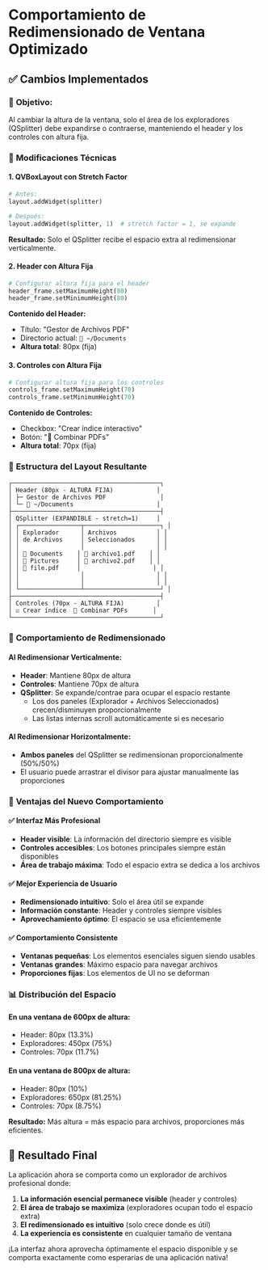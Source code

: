 # Comportamiento de Redimensionado de Ventana Optimizado

## ✅ **Cambios Implementados**

### 🎯 **Objetivo:**
Al cambiar la altura de la ventana, solo el área de los exploradores (QSplitter) debe expandirse o contraerse, manteniendo el header y los controles con altura fija.

### 🔧 **Modificaciones Técnicas**

#### **1. QVBoxLayout con Stretch Factor**
```python
# Antes:
layout.addWidget(splitter)

# Después:
layout.addWidget(splitter, 1)  # stretch factor = 1, se expande
```

**Resultado:** Solo el QSplitter recibe el espacio extra al redimensionar verticalmente.

#### **2. Header con Altura Fija**
```python
# Configurar altura fija para el header
header_frame.setMaximumHeight(80)
header_frame.setMinimumHeight(80)
```

**Contenido del Header:**
- Título: "Gestor de Archivos PDF"
- Directorio actual: `📁 ~/Documents`
- **Altura total**: 80px (fija)

#### **3. Controles con Altura Fija**
```python
# Configurar altura fija para los controles
controls_frame.setMaximumHeight(70)
controls_frame.setMinimumHeight(70)
```

**Contenido de Controles:**
- Checkbox: "Crear índice interactivo"
- Botón: "🔗 Combinar PDFs"
- **Altura total**: 70px (fija)

### 📐 **Estructura del Layout Resultante**

```
┌─────────────────────────────────────────┐
│ Header (80px - ALTURA FIJA)            │
│ ├─ Gestor de Archivos PDF               │
│ └─ 📁 ~/Documents                       │
├─────────────────────────────────────────┤
│ QSplitter (EXPANDIBLE - stretch=1)     │
│ ┌─────────────────┬─────────────────────┐ │
│ │ Explorador      │ Archivos           │ │
│ │ de Archivos     │ Seleccionados      │ │
│ │                 │                    │ │
│ │ 📁 Documents    │ 📄 archivo1.pdf    │ │
│ │ 📁 Pictures     │ 📄 archivo2.pdf    │ │
│ │ 📄 file.pdf     │                    │ │
│ │                 │                    │ │
│ │                 │                    │ │
│ └─────────────────┴─────────────────────┘ │
├─────────────────────────────────────────┤
│ Controles (70px - ALTURA FIJA)         │
│ ☑ Crear índice  🔗 Combinar PDFs       │
└─────────────────────────────────────────┘
```

### 🎯 **Comportamiento de Redimensionado**

#### **Al Redimensionar Verticalmente:**
- **Header**: Mantiene 80px de altura
- **Controles**: Mantiene 70px de altura
- **QSplitter**: Se expande/contrae para ocupar el espacio restante
  - Los dos paneles (Explorador + Archivos Seleccionados) crecen/disminuyen proporcionalmente
  - Las listas internas scroll automáticamente si es necesario

#### **Al Redimensionar Horizontalmente:**
- **Ambos paneles** del QSplitter se redimensionan proporcionalmente (50%/50%)
- El usuario puede arrastrar el divisor para ajustar manualmente las proporciones

### 🚀 **Ventajas del Nuevo Comportamiento**

#### **✅ Interfaz Más Profesional**
- **Header visible**: La información del directorio siempre es visible
- **Controles accesibles**: Los botones principales siempre están disponibles
- **Área de trabajo máxima**: Todo el espacio extra se dedica a los archivos

#### **✅ Mejor Experiencia de Usuario**
- **Redimensionado intuitivo**: Solo el área útil se expande
- **Información constante**: Header y controles siempre visibles
- **Aprovechamiento óptimo**: El espacio se usa eficientemente

#### **✅ Comportamiento Consistente**
- **Ventanas pequeñas**: Los elementos esenciales siguen siendo usables
- **Ventanas grandes**: Máximo espacio para navegar archivos
- **Proporciones fijas**: Los elementos de UI no se deforman

### 📊 **Distribución del Espacio**

#### **En una ventana de 600px de altura:**
- Header: 80px (13.3%)
- Exploradores: 450px (75%)
- Controles: 70px (11.7%)

#### **En una ventana de 800px de altura:**
- Header: 80px (10%)
- Exploradores: 650px (81.25%)
- Controles: 70px (8.75%)

**Resultado:** Más altura = más espacio para archivos, proporciones más eficientes.

## 🎯 **Resultado Final**

La aplicación ahora se comporta como un explorador de archivos profesional donde:

1. **La información esencial permanece visible** (header y controles)
2. **El área de trabajo se maximiza** (exploradores ocupan todo el espacio extra)
3. **El redimensionado es intuitivo** (solo crece donde es útil)
4. **La experiencia es consistente** en cualquier tamaño de ventana

¡La interfaz ahora aprovecha óptimamente el espacio disponible y se comporta exactamente como esperarías de una aplicación nativa!
